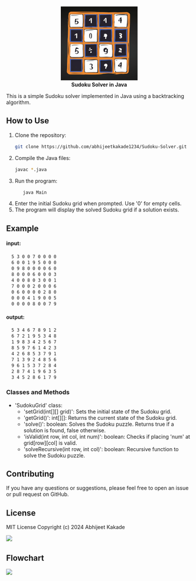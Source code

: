 <p align="center">
  <img src="img/Sudoku Solver.png" alt="Sudoku image" height="200"/><br>
  <b>Sudoku Solver in Java</b>
</p>

This is a simple Sudoku solver implemented in Java using a backtracking algorithm.

## How to Use

1. Clone the repository:
   ```sh
   git clone https://github.com/abhijeetkakade1234/Sudoku-Solver.git
2. Compile the Java files:
   ```sh
   javac *.java
   
3. Run the program:
   ```sh
      java Main

4. Enter the initial Sudoku grid when prompted. Use '0' for empty cells.
5. The program will display the solved Sudoku grid if a solution exists.

## Example
#### input:
   
      5 3 0 0 7 0 0 0 0
      6 0 0 1 9 5 0 0 0
      0 9 8 0 0 0 0 6 0
      8 0 0 0 6 0 0 0 3
      4 0 0 8 0 3 0 0 1
      7 0 0 0 2 0 0 0 6
      0 6 0 0 0 0 2 8 0
      0 0 0 4 1 9 0 0 5
      0 0 0 0 8 0 0 7 9
   

#### output:
   
      5 3 4 6 7 8 9 1 2
      6 7 2 1 9 5 3 4 8
      1 9 8 3 4 2 5 6 7
      8 5 9 7 6 1 4 2 3
      4 2 6 8 5 3 7 9 1
      7 1 3 9 2 4 8 5 6
      9 6 1 5 3 7 2 8 4
      2 8 7 4 1 9 6 3 5
      3 4 5 2 8 6 1 7 9
   
### Classes and Methods
- 'SudokuGrid' class:
   - 'setGrid(int[][] grid)': Sets the initial state of the Sudoku grid.
   - 'getGrid()': int[][]: Returns the current state of the Sudoku grid.
   - 'solve()': boolean: Solves the Sudoku puzzle. Returns true if a solution is found, false otherwise.
   - 'isValid(int row, int col, int num)': boolean: Checks if placing 'num' at grid[row][col] is valid.
   - 'solveRecursive(int row, int col)': boolean: Recursive function to solve the Sudoku puzzle.

## Contributing
If you have any questions or suggestions, please feel free to open an issue or pull request on GitHub.

## License
MIT License Copyright (c) 2024 Abhijeet  Kakade

<img src="https://img.shields.io/badge/License-MIT-green">
   
## Flowchart
<img src="img/flowchart.png" name="flowchart" height="1500">
